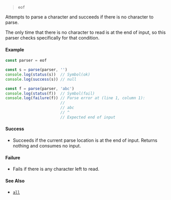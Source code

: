 <!--
 Copyright (c) 2020 Thomas J. Otterson
 
 This software is released under the MIT License.
 https://opensource.org/licenses/MIT
-->

> `eof`

Attempts to parse a character and succeeds if there is no character to parse.

The only time that there is no character to read is at the end of input, so this parser checks specifically for that condition.

#### Example

```javascript
const parser = eof

const s = parse(parser, '')
console.log(status(s))  // Symbol(ok)
console.log(success(s)) // null

const f = parse(parser, 'abc')
console.log(status(f))  // Symbol(fail)
console.log(failure(f)) // Parse error at (line 1, column 1):
                        //
                        // abc
                        // ^
                        // Expected end of input
```

#### Success

* Succeeds if the current parse location is at the end of input. Returns nothing and consumes no input.

#### Failure

* Fails if there is any character left to read.

#### See Also

* [`all`](all.md)